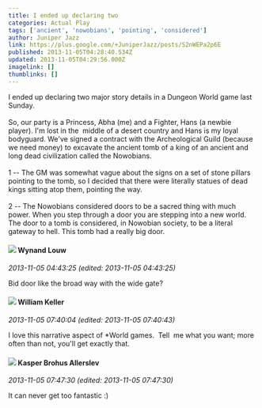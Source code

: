 ```yaml
---
title: I ended up declaring two
categories: Actual Play
tags: ['ancient', 'nowobians', 'pointing', 'considered']
author: Juniper Jazz
link: https://plus.google.com/+JuniperJazz/posts/S2nWEPa2p6E
published: 2013-11-05T04:28:40.534Z
updated: 2013-11-05T04:29:56.000Z
imagelink: []
thumblinks: []
---
```


I ended up declaring two major story details in a Dungeon World game last Sunday.<br /><br />So, our party is a Princess, Abha (me) and a Fighter, Hans (a newbie player). I&#39;m lost in the  middle of a desert country and Hans is my loyal bodyguard. We&#39;ve signed a contract with the Archeological Guild (because we need money) to excavate the ancient tomb of a king of an ancient and long dead civilization called the Nowobians.<br /><br />1 -- The GM was somewhat vague about the signs on a set of stone pillars pointing to the tomb, so I decided that there were literally statues of dead kings sitting atop them, pointing the way.<br /><br />2 -- The Nowobians considered doors to be a sacred thing with much power. When you step through a door you are stepping into a new world. The door to a tomb is considered, in Nowobian society, to be a literal gateway to hell. This tomb had a really big door.
<div id='comment z121vnbhppijstowp04cdv253rnmynirsuo0k'>
  <h4><img src='{{site.baseurl}}//images/avatars/111256963556395023796_photo.jpg'> Wynand Louw</h4>
      <p><cite>2013-11-05 04:43:25 (edited: 2013-11-05 04:43:25)</cite></p>
        <p>Bid door like the broad way with the wide gate?</p>
</div>
        

<div id='comment z121vnbhppijstowp04cdv253rnmynirsuo0k'>
  <h4><img src='{{site.baseurl}}//images/avatars/102218898152935327949_photo.jpg'> William Keller</h4>
      <p><cite>2013-11-05 07:40:04 (edited: 2013-11-05 07:40:43)</cite></p>
        <p>I love this narrative aspect of *World games.  Tell  me what you want; more often than not, you&#39;ll get exactly that.</p>
</div>
        

<div id='comment z121vnbhppijstowp04cdv253rnmynirsuo0k'>
  <h4><img src='{{site.baseurl}}//images/avatars/110937611143261107555_photo.jpg'> Kasper Brohus Allerslev</h4>
      <p><cite>2013-11-05 07:47:30 (edited: 2013-11-05 07:47:30)</cite></p>
        <p>It can never get too fantastic :)</p>
</div>
        